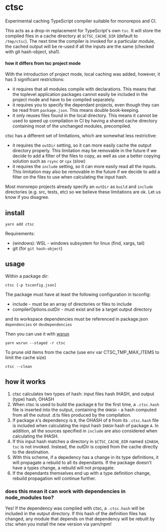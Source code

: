 # ctsc

Experimental caching TypeScript compiler suitable for monorepos and CI.

This acts as a drop-in replacement for TypeScript's own `tsc`. It will store the compiled files in a cache directory at `$CTSC_CACHE_DIR` (default to `/tmp/ctsc`). The next time the compiler is invoked for a particular module, the cached output will be re-used if all the inputs are the same (checked with git hash-object, sha1).

#### how it differs from tsc project mode

With the introduction of project mode, local caching was added, however, it has 3 significant restrictions:

- it requires that all modules compile with declarations. This means that the toplevel application packages cannot easily be included in the project mode and have to be compiled separately.
- it requires you to specify the dependant projects, even though they can be read from `package.json`. This means double book-keeping.
- it only reuses files found in the local directory. This means it cannot be used to speed up compilation in CI by having a shared cache directory containing most of the unchanged modules, precompiled.

ctsc has a different set of limitations, which are somewhat less restrictive:

- it requires the `outDir` setting, so it can more easily cache the output directory properly. This
  limitation may be removable in the future if we decide to add a filter of the files to copy, as well
  as use a better copying solution such as `rsync` or `cpx` (slow)
- it requires the `include` setting, so it can more easily read all the inputs. This limitation may
  also be removable in the future if we decide to add a filter on the files to use when calculating
  the input hash.

Most monorepo projects already specify an `outDir` as `build` and `include` directories (e.g. src,
tests, etc) so we believe these limitations are ok. Let us know if you disagree.

## install

    yarn add ctsc

Requirements:

- (windows): WSL - windows subsystem for linux (find, xargs, tail)
- git (for `git hash-object`)

## usage

Within a package dir:

    ctsc [-p tsconfig.json]

The package must have at least the following configuration in tsconfig:

- include - must be an array of directories or files to include
- compilerOptions.outDir - must exist and be a target output directory

and its workspace dependencies must be referenced in package.json `dependencies` or
`devDependencies`

Then you can use it with [wsrun](https://github.com/hfour/wsrun)

    yarn wsrun --staged -r ctsc

To prune old items from the cache (use env var CTSC_TMP_MAX_ITEMS to limit the cache size)

    ctsc --clean

## how it works

1. ctsc calculates two types of hash: input files hash IHASH, and output (type) hash, OHASH
2. When ctsc is used to build the package `B` for the first time, a `.ctsc.hash` file is inserted into the output, containing the `OHASH` - a hash computed from all the outout .d.ts files produced by the compilation.
3. If package `A`'s dependency is `B`, the OHASH of `B` from its `.ctsc.hash` file is included when calculating the input hash `IHASH` hash of package `A`. In addition, all the sources specified in `include` are also considered when calculating the IHASH.
4. If this input hash matches a directory in `$CTSC_CACHE_DIR` named `$IHASH`, `tsc` is not invoked. Instead, the outDir is copied from the cache directly to the destination.
5. With this scheme, if a depedency has a change in its type definitions, it will propagate a rebuild to all its dependants. If the package doesn't have a types change, a rebuild will not propagate.
6. If the dependants themselves end up with a type definition change, rebuild propagation will continue further.

### does this mean it can work with dependencies in node_modules too?

Yes! If the dependency was compiled with ctsc, a `.ctsc.hash` will be included in the output directory. If this hash of the definition files has changed, any module that depends on that dependency will be rebuilt by ctsc when you install the new version via yarn/npm!
